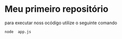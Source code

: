 # Meu primeiro repositório 

para executar noss ocódigo utilize o seguinte comando 
```
node  app.js
```
